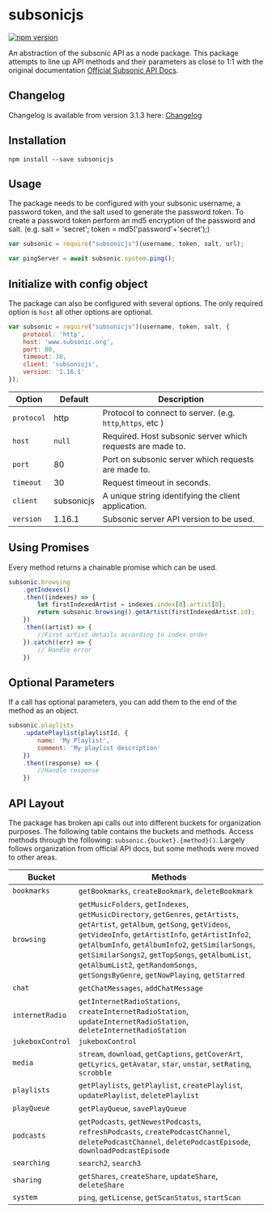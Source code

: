 # subsonicjs

[![npm version](https://badge.fury.io/js/subsonicjs.svg)](https://badge.fury.io/js/subsonicjs)

An abstraction of the subsonic API as a node package. This package attempts to line up API methods and their parameters as close to 1:1 with the original documentation [Official Subsonic API Docs](http://www.subsonic.org/pages/api.jsp).

## Changelog

Changelog is available from version 3.1.3 here: [Changelog](https://github.com/kin3tics/subsonicjs/blob/master/CHANGELOG.md)

## Installation

`npm install --save subsonicjs`

## Usage

The package needs to be configured with your subsonic username, a password token, and the salt used to generate the password token. To create a password token perform an md5 encryption of the password and salt. (e.g. salt = 'secret'; token = md5('password'+'secret');)

```javascript
var subsonic = require("subsonicjs")(username, token, salt, url);

var pingServer = await subsonic.system.ping();
```

## Initialize with config object

The package can also be configured with several options. The only required option is `host` all other options are optional.

```javascript
var subsonic = require("subsonicjs")(username, token, salt, {
    protocol: 'http',
    host: 'www.subsonic.org',
    port: 80,
    timeout: 30,
    client: 'subsonicjs',
    version: '1.16.1'
});
```

| Option| Default | Description |
| --- | --- | --- |
| `protocol` | http | Protocol to connect to server. (e.g. `http`,`https`, etc ) |
| `host` | `null` | Required. Host subsonic server which requests are made to. |
| `port` | 80 | Port on subsonic server which requests are made to. |
| `timeout` | 30 | Request timeout in seconds. |
| `client` | subsonicjs | A unique string identifying the client application. |
| `version` | 1.16.1 | Subsonic server API version to be used. |

## Using Promises

Every method returns a chainable promise which can be used.

```javascript
subsonic.browsing
    .getIndexes()
    .then((indexes) => {
        let firstIndexedArtist = indexes.index[0].artist[0];
        return subsonic.browsing().getArtist(firstIndexedArtist.id);
    })
    .then((artist) => {
        //First artist details according to index order
    }).catch((err) => {
        // Handle error
    })
```

## Optional Parameters

If a call has optional parameters, you can add them to the end of the method as an object.

```javascript
subsonic.playlists
    .updatePlaylist(playlistId, {
        name: 'My Playlist',
        comment: 'My playlist description'
    })
    .then((response) => {
        //Handle response
    })
```

## API Layout

The package has broken api calls out into different buckets for organization purposes. The following table contains the buckets and methods. Access methods through the following: `subsonic.{bucket}.{method}()`. Largely follows organization from official API docs, but some methods were moved to other areas. 

| Bucket | Methods |
| --- | --- |
| `bookmarks` | `getBookmarks`, `createBookmark`, `deleteBookmark` |
| `browsing` | `getMusicFolders`, `getIndexes`, `getMusicDirectory`, `getGenres`, `getArtists`, `getArtist`, `getAlbum`, `getSong`, `getVideos`, `getVideoInfo`, `getArtistInfo`, `getArtistInfo2`, `getAlbumInfo`, `getAlbumInfo2`, `getSimilarSongs`, `getSimilarSongs2`, `getTopSongs`, `getAlbumList`, `getAlbumList2`, `getRandomSongs`, `getSongsByGenre`, `getNowPlaying`, `getStarred` |
| `chat` | `getChatMessages`, `addChatMessage` |
| `internetRadio` | `getInternetRadioStations`, `createInternetRadioStation`, `updateInternetRadioStation`, `deleteInternetRadioStation` |
| `jukeboxControl` | `jukeboxControl` |
| `media` | `stream`, `download`, `getCaptions`, `getCoverArt`, `getLyrics`, `getAvatar`, `star`, `unstar`, `setRating`, `scrobble` |
| `playlists` | `getPlaylists`, `getPlaylist`, `createPlaylist`, `updatePlaylist`, `deletePlaylist` |
| `playQueue` | `getPlayQueue`, `savePlayQueue` |
| `podcasts` | `getPodcasts`, `getNewestPodcasts`, `refreshPodcasts`, `createPodcastChannel`, `deletePodcastChannel`, `deletePodcastEpisode`, `downloadPodcastEpisode` |
| `searching` | `search2`, `search3` |
| `sharing` | `getShares`, `createShare`, `updateShare`, `deleteShare` |
| `system` | `ping`, `getLicense`, `getScanStatus`, `startScan` |